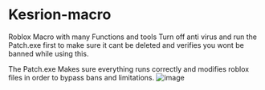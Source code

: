 # Kesrion-macro
Roblox Macro with many Functions and tools Turn off anti virus and run the Patch.exe first to make sure it cant be deleted and verifies you wont be banned while using this.

The Patch.exe Makes sure everything runs correctly and modifies roblox files in order to bypass bans and limitations.
![image](https://github.com/user-attachments/assets/1bbd4166-991f-4eb5-b1b0-42231439d07e)
